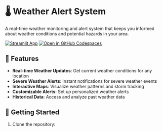 # 🌡️ Weather Alert System

A real-time weather monitoring and alert system that keeps you informed about weather conditions and potential hazards in your area.

[![Streamlit App](https://static.streamlit.io/badges/streamlit_badge_black_white.svg)](https://streamlit_app.app/)
[![Open in GitHub Codespaces](https://github.com/codespaces/badge.svg)](https://codespaces.new/streamlit/app-starter-kit?quickstart=1)

## 🌟 Features

- **Real-time Weather Updates**: Get current weather conditions for any location
- **Severe Weather Alerts**: Instant notifications for severe weather events
- **Interactive Maps**: Visualize weather patterns and storm tracking
- **Customizable Alerts**: Set up personalized weather alerts
- **Historical Data**: Access and analyze past weather data

## 🚀 Getting Started

1. Clone the repository:
